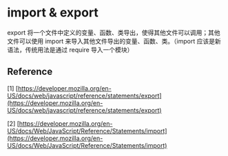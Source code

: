 # import & export

export 将一个文件中定义的变量、函数、类导出，使得其他文件可以调用；其他文件可以使用 import 来导入其他文件导出的变量、函数、类。（import 应该是新语法，传统用法是通过 require 导入一个模块）

## Reference

\[1\] [https://developer.mozilla.org/en-US/docs/web/javascript/reference/statements/export](https://developer.mozilla.org/en-US/docs/web/javascript/reference/statements/export)

\[2\] [https://developer.mozilla.org/en-US/docs/Web/JavaScript/Reference/Statements/import](https://developer.mozilla.org/en-US/docs/Web/JavaScript/Reference/Statements/import)

